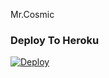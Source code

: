 Mr.Cosmic

### Deploy To Heroku</h4>
[![Deploy](https://www.herokucdn.com/deploy/button.svg)](https://www.heroku.com/deploy?template=https://github.com/Trick34/mr.cosmic/)
